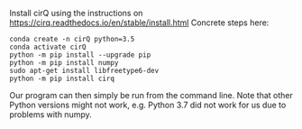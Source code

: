 Install cirQ using the instructions on https://cirq.readthedocs.io/en/stable/install.html
Concrete steps here:

```
conda create -n cirQ python=3.5
conda activate cirQ
python -m pip install --upgrade pip
python -m pip install numpy
sudo apt-get install libfreetype6-dev
python -m pip install cirq
```

Our program can then simply be run from the command line.
Note that other Python versions might not work, e.g. Python 3.7 did not work for us due to problems with numpy.